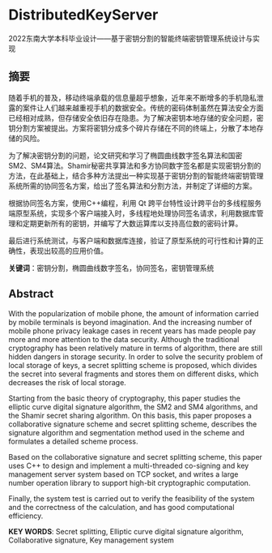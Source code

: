 # DistributedKeyServer
2022东南大学本科毕业设计——基于密钥分割的智能终端密钥管理系统设计与实现

## 摘要
随着手机的普及，移动终端承载的信息量超乎想象，近年来不断增多的手机隐私泄露的案件让人们越来越重视手机的数据安全。传统的密码体制虽然在算法安全方面已经相对成熟，但存储安全依旧存在隐患。为了解决密钥本地存储的安全问题，密钥分割方案被提出。方案将密钥分成多个碎片存储在不同的终端上，分散了本地存储的风险。

为了解决密钥分割的问题，论文研究和学习了椭圆曲线数字签名算法和国密 SM2、SM4算法。Shamir秘密共享算法和多方协同数字签名都是实现密钥分割的方法，在此基础上，结合多种方法提出一种实现基于密钥分割的智能终端密钥管理系统所需的协同签名方案，给出了签名算法和分割方法，并制定了详细的方案。 

根据协同签名方案，使用C++编程，利用 Qt 跨平台特性设计跨平台的多线程服务端原型系统，实现多个客户端接入时，多线程地处理协同签名请求，利用数据库管理和定期更新所有的密钥，并编写了大数运算库以支持高位数的密码计算。 

最后进行系统测试，与客户端和数据库连接，验证了原型系统的可行性和计算的正确性，表现出较高的应用价值。 

**关键词**：密钥分割，椭圆曲线数字签名，协同签名，密钥管理系统

## Abstract
With the popularization of mobile phone, the amount of information carried by mobile terminals is beyond imagination. And the increasing number of mobile phone privacy leakage cases in recent years has made people pay more and more attention to the data security. Although the traditional cryptography has been relatively mature in terms of algorithm, there are still hidden dangers in storage security. In order to solve the security problem of local storage of keys, a secret splitting scheme is proposed, which divides the secret into several fragments and stores them on different disks, which decreases the risk of local storage. 

Starting from the basic theory of cryptography, this paper studies the elliptic curve digital signature algorithm, the SM2 and SM4 algorithms, and the Shamir secret sharing algorithm. On this basis, this paper proposes a collaborative signature scheme and secret splitting scheme, describes the signature algorithm and segmentation method used in the scheme and formulates a detailed scheme process. 

Based on the collaborative signature and secret splitting scheme, this paper uses C++ to design and implement a multi-threaded co-signing and key management server system based on TCP socket, and writes a large number operation library to support high-bit cryptographic computation.  

Finally, the system test is carried out to verify the feasibility of the system and the correctness of the calculation, and has good computational efficiency. 

**KEY WORDS**: Secret splitting, Elliptic curve digital signature algorithm, Collaborative signature, Key management system

